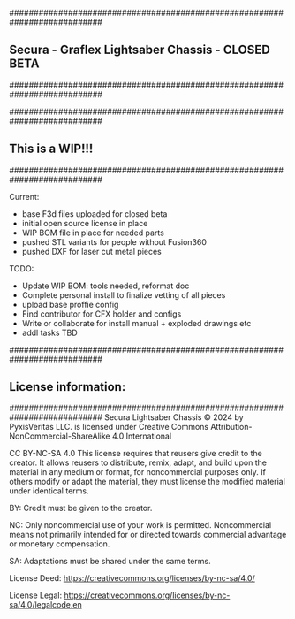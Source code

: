###########################################################################
## Secura - Graflex Lightsaber Chassis - CLOSED BETA
###########################################################################



###########################################################################
##  This is a WIP!!! 
###########################################################################

Current: 
- base F3d files uploaded for closed beta
- initial open source license in place
- WIP BOM file in place for needed parts
- pushed STL variants for people without Fusion360
- pushed DXF for laser cut metal pieces

TODO:
- Update WIP BOM: tools needed, reformat doc
- Complete personal install to finalize vetting of all pieces
- upload base proffie config
- Find contributor for CFX holder and configs
- Write or collaborate for install manual + exploded drawings etc
- addl tasks TBD


###########################################################################
##  License information: 
###########################################################################
Secura Lightsaber Chassis © 2024 by PyxisVeritas LLC. is licensed under Creative Commons Attribution-NonCommercial-ShareAlike 4.0 International 

CC BY-NC-SA 4.0
This license requires that reusers give credit to the creator. 
It allows reusers to distribute, remix, adapt, and build upon the material in any medium or format, for noncommercial purposes only. 
If others modify or adapt the material, they must license the modified material under identical terms.

BY: Credit must be given to the creator.

NC: Only noncommercial use of your work is permitted.
Noncommercial means not primarily intended for or directed towards commercial advantage or monetary compensation.

SA: Adaptations must be shared under the same terms.

License Deed: 
https://creativecommons.org/licenses/by-nc-sa/4.0/

License Legal: 
https://creativecommons.org/licenses/by-nc-sa/4.0/legalcode.en

